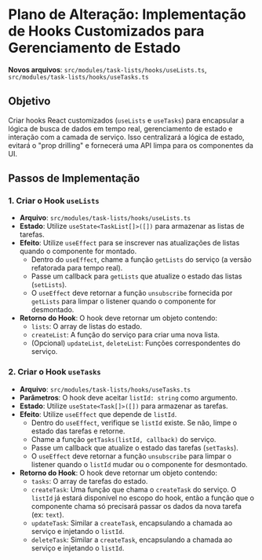 # Plano de Alteração: Implementação de Hooks Customizados para Gerenciamento de Estado

**Novos arquivos**: `src/modules/task-lists/hooks/useLists.ts`, `src/modules/task-lists/hooks/useTasks.ts`

## Objetivo

Criar hooks React customizados (`useLists` e `useTasks`) para encapsular a lógica de busca de dados em tempo real, gerenciamento de estado e interação com a camada de serviço. Isso centralizará a lógica de estado, evitará o "prop drilling" e fornecerá uma API limpa para os componentes da UI.

## Passos de Implementação

### 1. Criar o Hook `useLists`

*   **Arquivo**: `src/modules/task-lists/hooks/useLists.ts`
*   **Estado**: Utilize `useState<TaskList[]>([])` para armazenar as listas de tarefas.
*   **Efeito**: Utilize `useEffect` para se inscrever nas atualizações de listas quando o componente for montado.
    *   Dentro do `useEffect`, chame a função `getLists` do serviço (a versão refatorada para tempo real).
    *   Passe um callback para `getLists` que atualize o estado das listas (`setLists`).
    *   O `useEffect` deve retornar a função `unsubscribe` fornecida por `getLists` para limpar o listener quando o componente for desmontado.
*   **Retorno do Hook**: O hook deve retornar um objeto contendo:
    *   `lists`: O array de listas do estado.
    *   `createList`: A função do serviço para criar uma nova lista.
    *   (Opcional) `updateList`, `deleteList`: Funções correspondentes do serviço.

### 2. Criar o Hook `useTasks`

*   **Arquivo**: `src/modules/task-lists/hooks/useTasks.ts`
*   **Parâmetros**: O hook deve aceitar `listId: string` como argumento.
*   **Estado**: Utilize `useState<Task[]>([])` para armazenar as tarefas.
*   **Efeito**: Utilize `useEffect` que depende de `listId`.
    *   Dentro do `useEffect`, verifique se `listId` existe. Se não, limpe o estado das tarefas e retorne.
    *   Chame a função `getTasks(listId, callback)` do serviço.
    *   Passe um callback que atualize o estado das tarefas (`setTasks`).
    *   O `useEffect` deve retornar a função `unsubscribe` para limpar o listener quando o `listId` mudar ou o componente for desmontado.
*   **Retorno do Hook**: O hook deve retornar um objeto contendo:
    *   `tasks`: O array de tarefas do estado.
    *   `createTask`: Uma função que chama o `createTask` do serviço. O `listId` já estará disponível no escopo do hook, então a função que o componente chama só precisará passar os dados da nova tarefa (ex: `text`).
    *   `updateTask`: Similar a `createTask`, encapsulando a chamada ao serviço e injetando o `listId`.
    *   `deleteTask`: Similar a `createTask`, encapsulando a chamada ao serviço e injetando o `listId`.